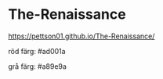 # The-Renaissance

https://pettson01.github.io/The-Renaissance/

röd färg: #ad001a

grå färg: #a89e9a
